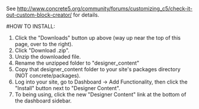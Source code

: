 See <http://www.concrete5.org/community/forums/customizing_c5/check-it-out-custom-block-creator/> for details.

#HOW TO INSTALL:
1. Click the "Downloads" button up above (way up near the top of this page, over to the right).
2. Click "Download .zip".
3. Unzip the downloaded file.
4. Rename the unzipped folder to "designer_content"
5. Copy that designer_content folder to your site's packages directory (NOT concrete/packages).
6. Log into your site, go to Dashboard -> Add Functionality, then click the "Install" button next to "Designer Content".
7. To being using, click the new "Designer Content" link at the bottom of the dashboard sidebar.
